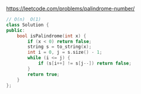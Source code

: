 https://leetcode.com/problems/palindrome-number/

```c++
// O(n)  O(1)
class Solution {
public:
    bool isPalindrome(int x) {
        if (x < 0) return false;  
        string s = to_string(x);
        int i = 0, j = s.size() - 1;
        while (i <= j) {
            if (s[i++] != s[j--]) return false;
        }
        return true;
    }
};
```

